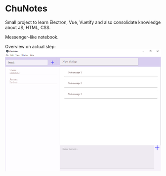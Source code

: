 # ChuNotes

Small project to learn Electron, Vue, Vuetify and also 
consolidate knowledge about JS, HTML, CSS.

Messenger-like notebook.

Overview on actual step:  
![](docs/screenshots/screenshot001.png)